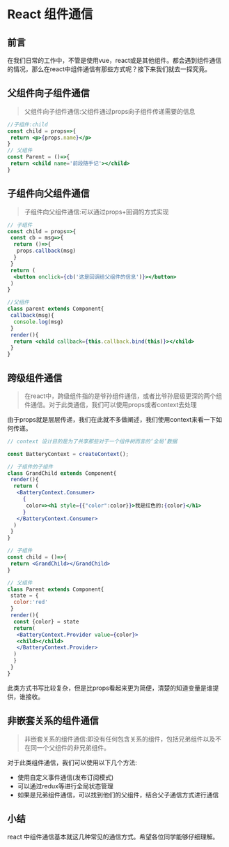# React 组件通信

## 前言

在我们日常的工作中，不管是使用vue，react或是其他组件。都会遇到组件通信的情况，那么在react中组件通信有那些方式呢？接下来我们就去一探究竟。

## 父组件向子组件通信

>父组件向子组件通信:父组件通过props向子组件传递需要的信息

```jsx
//子组件:child
const child = props=>{
 return <p>{props.name}</p>
}
// 父组件
const Parent = ()=>{
 return <child name='前段随手记'></child>
} 
```

## 子组件向父组件通信

>子组件向父组件通信:可以通过props+回调的方式实现

```jsx
// 子组件
const child = props=>{
 const cb = msg=>{
  return ()=>{
   props.callback(msg)
  }
 }
 return (
  <button onclick={cb('这是回调给父组件的信息')}></button>
 )
}

//父组件
class parent extends Component{
 callback(msg){
  console.log(msg)
 }
 render(){
  return <child callback={this.callback.bind(this)}></child>
 }
}
```

## 跨级组件通信

>在react中，跨级组件指的是爷孙组件通信，或者比爷孙层级更深的两个组件通信。对于此类通信，我们可以使用props或者context去处理

由于props就是层层传递，我们在此就不多做阐述，我们使用context来看一下如何传递。

```jsx
// context 设计目的是为了共享那些对于一个组件树而言的‘全局’数据

const BatteryContext = createContext();

// 子组件的子组件
class GrandChild extends Component{
 render(){
  return (
   <BatteryContext.Consumer>
     {
      color=><h1 style={{"color":color}}>我是红色的:{color}</h1>
     }
   </BatteryContext.Consumer>
  )
 }
}

// 子组件
const child = ()=>{
 return <GrandChild></GrandChild>
}

// 父组件
class Parent extends Component{
 state = {
  color:'red'
 }
 render(){
  const {color} = state
  return(
   <BatteryContext.Provider value={color}> 
   <child></child>
   </BatteryContext.Provider>
  )
  }
 }
}
```

此类方式书写比较复杂，但是比props看起来更为简便，清楚的知道变量是谁提供，谁接收。


## 非嵌套关系的组件通信

>非嵌套关系的组件通信:即没有任何包含关系的组件，包括兄弟组件以及不在同一个父组件的非兄弟组件。

对于此类组件通信，我们可以使用以下几个方法:
* 使用自定义事件通信(发布订阅模式)
* 可以通过redux等进行全局状态管理
* 如果是兄弟组件通信，可以找到他们的父组件，结合父子通信方式进行通信

## 小结
react 中组件通信基本就这几种常见的通信方式。希望各位同学能够仔细理解。


